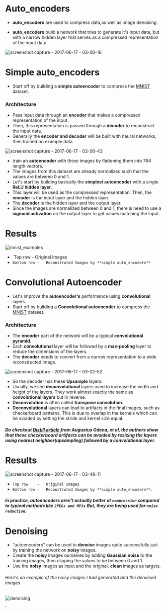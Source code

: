 # Auto_encoders

* **auto_encoders** are used to compress data,as well as image denoising.

* **auto_encoders** build a network that tries to generate it's input data, but with a narrow hidden layer that serves as a compressed representation of the input data

![screenshot capture - 2017-06-17 - 03-00-16](https://user-images.githubusercontent.com/17912055/27245680-959fc01e-530a-11e7-8170-858c4753dfa4.png)

# Simple auto_encoders

* Start off by building a **simple autoencoder** to compress the [MNIST](http://yann.lecun.com/exdb/mnist/) dataset. 

### Architecture

* Pass input data through an **encoder** that makes a compressed representation of the input .
* Then, this representation is passed through a **decoder** to reconstruct the input data.
* Generally the **encoder and decoder** will be built with neural networks, then trained on example data.

![screenshot capture - 2017-06-17 - 03-00-43](https://user-images.githubusercontent.com/17912055/27245913-b3a65608-530b-11e7-8d76-56fc074cc5f5.png)

* train an **autoencoder** with these images by flattening them into 784 length vectors. 
* The images from this dataset are already normalized such that the values are between 0 and 1.
* Let's start by building basically the **simplest autoencoder** with a single **ReLU hidden layer**.
* This layer will be used as the compressed representation. Then, the **encoder** is the input layer and the hidden layer.
* The **decoder** is the hidden layer and the output layer. 
* Since the images are normalized between 0 and 1, there is need to use a **sigmoid activation** on the output layer to get values matching the input.

# Results 

![mnist_examples](https://user-images.githubusercontent.com/17912055/27246025-814e225c-530c-11e7-8604-f9b0864f1baa.png)

 * `Top row    -   Original Images
 * `Bottom row -   Reconstruted Images by **simple auto_encoders**`

 
 
 
 
 
 
 # Convolutional Autoencoder
 
 * Let's improve the  **autoencoder's** performance using **convolutional** layers.
 * Start off by building a **Convolutional autoencoder** to compress the [MNIST](http://yann.lecun.com/exdb/mnist/) dataset.
 
 ### Architecture
 
 * The **encoder** part of the network will be a typical **convolutional pyramid**. 
 * Each **convolutional** layer will be followed by a **max-pooling** layer to reduce the dimensions of the layers. 
 * The **decoder** needs to convert from a narrow representation to a wide reconstructed image. 
 
 ![screenshot capture - 2017-06-17 - 03-02-52](https://user-images.githubusercontent.com/17912055/27246323-7a374db6-530e-11e7-93d5-c6b69582531d.png)

* So the decoder has these **Upsample** layers.
* Usually, we see **deconvolutional** layers used to increase the width and height of the layers. They work almost exactly the same as **convolutional layers** but in reverse.
* **Deconvolution** is often called **transpose convolution**.
* **Deconvolutional** layers can lead to artifacts in the final images, such as checkerboard patterns. This is due to overlap in the kernels which can be avoided by setting the stride and kernel size equal.



##### Do checkout [Distill article](http://distill.pub/2016/deconv-checkerboard/) from Augustus Odena, et al, the authors show that these checkerboard artifacts can be avoided by resizing the layers using nearest neighbor(**upsampling**) followed by a **convolutional** layer.



# Results 

![screenshot capture - 2017-06-17 - 03-48-11](https://user-images.githubusercontent.com/17912055/27246523-d34d4b2a-530f-11e7-91e0-786a32e2866c.png)

 * `Top row    -   Original Images`
 * `Bottom row -   Reconstruted Images by **simple auto_encoders**`.

 


 
 
 ##### In practice, **autoencoders** aren't actually better at `compression` compared to typical methods like `JPEGs and MP3s`.But, they are being used for `noise reduction`.
 
 
 
 # Denoising
 
 * "autoencoders" can be used to **denoise** images quite successfully just by training the network on **noisy** images.
 *  Create the **noisy** images ourselves by adding **Gaussian noise** to the training images, then clipping the values to be between 0 and 1. 
 * Use the **noisy** images as input and the original, **clean** images as targets. 
 
 ###### Here's an example of the noisy images I had generated and the denoised images
 
 ![denoising](https://user-images.githubusercontent.com/17912055/27247144-da97cd52-5313-11e7-9a31-629dfe2546cb.png)



 
`



 

 
 
 



